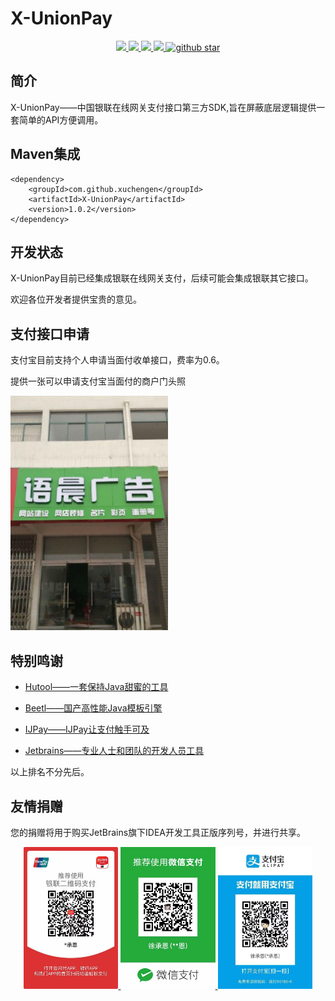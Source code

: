 # X-UnionPay

<p align="center">
	<a target="_blank" href="https://www.apache.org/licenses/LICENSE-2.0.html">
		<img src="https://img.shields.io/:license-apache-blue.svg"/>
	</a>
	<a target="_blank" href="https://www.oracle.com/technetwork/java/javase/downloads/index.html">
		<img src="https://img.shields.io/badge/JDK-1.8+-green.svg"/>
	</a>
	<a target="_blank" href="https://travis-ci.org/Xuchengen/X-UnionPay">
		<img src="https://travis-ci.org/Xuchengen/X-UnionPay.svg?branch=master"/>
	</a>
	<a target="_blank" href="https://search.maven.org/artifact/com.github.xuchengen/X-UnionPay">
        <img src="https://maven-badges.herokuapp.com/maven-central/com.github.xuchengen/X-UnionPay/badge.svg" ></img>
    </a> 
	<a target="_blank" href='https://github.com/Xuchengen/X-UnionPay'>
		<img src="https://img.shields.io/github/stars/Xuchengen/X-UnionPay?style=social" alt="github star"/>
	</a>
</p>

## 简介
X-UnionPay——中国银联在线网关支付接口第三方SDK,旨在屏蔽底层逻辑提供一套简单的API方便调用。

## Maven集成
````
<dependency>
    <groupId>com.github.xuchengen</groupId>
    <artifactId>X-UnionPay</artifactId>
    <version>1.0.2</version>
</dependency>
````

## 开发状态
X-UnionPay目前已经集成银联在线网关支付，后续可能会集成银联其它接口。

欢迎各位开发者提供宝贵的意见。

## 支付接口申请
支付宝目前支持个人申请当面付收单接口，费率为0.6。

提供一张可以申请支付宝当面付的商户门头照

<img src="https://github.com/Xuchengen/demo-pay/blob/master/asset/apply.jpg" width="50%" alt="商户门头照">

## 特别鸣谢
* <a href="https://github.com/looly/hutool" title="一套保持Java甜蜜的工具">Hutool——一套保持Java甜蜜的工具</a>

* <a href="http://ibeetl.com/" title="Beetl国产高性能Java模板引擎">Beetl——国产高性能Java模板引擎</a>

* <a href="https://github.com/Javen205/IJPay" title="IJPay让支付触手可及">IJPay——IJPay让支付触手可及</a>

* <a href="https://www.jetbrains.com/?from=X-UnionPay" title="专业人士和团队的开发人员工具">Jetbrains——专业人士和团队的开发人员工具</a>

以上排名不分先后。

## 友情捐赠
您的捐赠将用于购买JetBrains旗下IDEA开发工具正版序列号，并进行共享。
<p align="center">
    <a href="https://github.com/Xuchengen/demo-pay/blob/master/asset/unionpay.jpeg" target="_blank">
        <img src="https://github.com/Xuchengen/demo-pay/blob/master/asset/unionpay.jpeg" width="30%" alt="银联支付">
    </a>
    <a href="https://github.com/Xuchengen/demo-pay/blob/master/asset/wechat.jpeg" target="_blank">
        <img src="https://github.com/Xuchengen/demo-pay/blob/master/asset/wechat.jpeg" width="30%" alt="微信支付">
    </a>
    <a href="https://github.com/Xuchengen/demo-pay/blob/master/asset/alipay.jpeg" target="_blank">
        <img src="https://github.com/Xuchengen/demo-pay/blob/master/asset/alipay.jpeg" width="30%" alt="支付宝">
    </a>
</p>